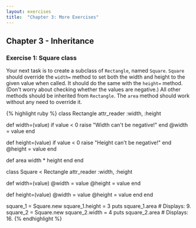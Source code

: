 ```yaml
---
layout: exercises
title:  "Chapter 3: More Exercises"
---
```


## Chapter 3 - Inheritance

### Exercise 1: Square class

Your next task is to create a subclass of `Rectangle`, named `Square`. `Square` should override the `width=` method to set both the width and height to the given value when called. It should do the same with the `height=` method. (Don't worry about checking whether the values are negative.) All other methods should be inherited from `Rectangle`. The `area` method should work without any need to override it.

{% highlight ruby %}
class Rectangle
  attr_reader :width, :height

  def width=(value)
    if value < 0
      raise "Width can't be negative!"
    end
    @width = value
  end

  def height=(value)
    if value < 0
      raise "Height can't be negative!"
    end
    @height = value
  end

  def area
    width * height
  end
end

class Square < Rectangle
  attr_reader :width, :height

  def width=(value)
    @width = value
    @height = value
  end

  def height=(value)
    @width = value
    @height = value
  end
end

square_1 = Square.new
square_1.height = 3
puts square_1.area # Displays: 9.
square_2 = Square.new
square_2.width = 4
puts square_2.area # Displays: 16.
{% endhighlight %}
